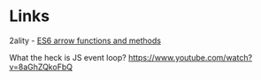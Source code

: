 # Links

2ality - [ES6 arrow functions and methods](http://2ality.com/2012/04/arrow-functions.html)

What the heck is JS event loop?  https://www.youtube.com/watch?v=8aGhZQkoFbQ